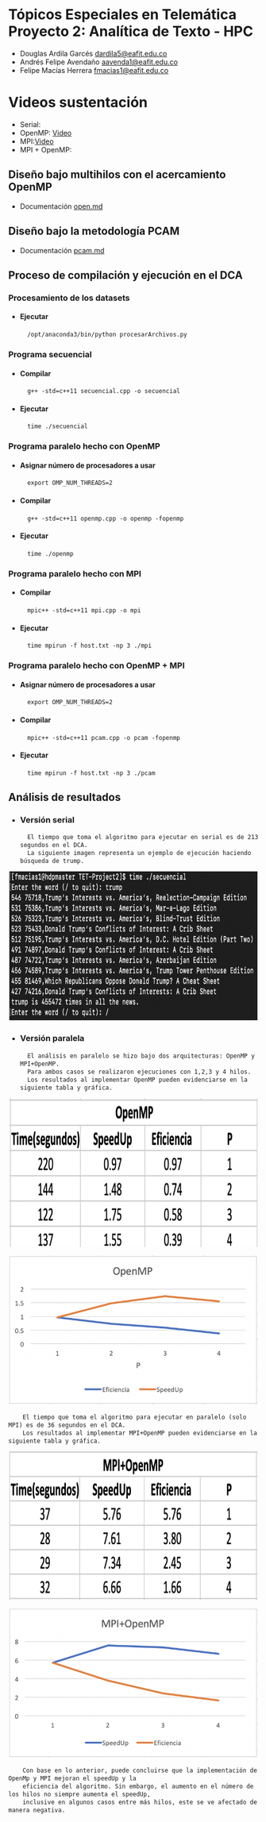 # Tópicos Especiales en Telemática Proyecto 2: Analítica de Texto - HPC

- Douglas Ardila Garcés dardila5@eafit.edu.co
- Andrés Felipe Avendaño aavenda1@eafit.edu.co
- Felipe Macías Herrera fmacias1@eafit.edu.co

# Videos sustentación
- Serial:
- OpenMP: [Video](https://youtu.be/FDTqBQkjapo)
- MPI:[Video](https://www.youtube.com/watch?v=ukqgh4f30nc&feature=youtu.be)
- MPI + OpenMP:

## Diseño bajo multihilos con el acercamiento OpenMP

- Documentación [open.md](openmp.md)

## Diseño bajo la metodología PCAM

- Documentación [pcam.md](pcam.md)

## Proceso de compilación y ejecución en el DCA
### Procesamiento de los datasets
- #### Ejecutar

        /opt/anaconda3/bin/python procesarArchivos.py
### Programa secuencial
- #### Compilar

        g++ -std=c++11 secuencial.cpp -o secuencial
- #### Ejecutar

        time ./secuencial
### Programa paralelo hecho con OpenMP
- #### Asignar número de procesadores a usar

        export OMP_NUM_THREADS=2
- #### Compilar

        g++ -std=c++11 openmp.cpp -o openmp -fopenmp
        
- #### Ejecutar

        time ./openmp
### Programa paralelo hecho con MPI
- #### Compilar

        mpic++ -std=c++11 mpi.cpp -o mpi
- #### Ejecutar

        time mpirun -f host.txt -np 3 ./mpi
### Programa paralelo hecho con OpenMP + MPI
- #### Asignar número de procesadores a usar

        export OMP_NUM_THREADS=2
- #### Compilar

        mpic++ -std=c++11 pcam.cpp -o pcam -fopenmp
- #### Ejecutar

        time mpirun -f host.txt -np 3 ./pcam

## Análisis de resultados
- ### Versión serial
        El tiempo que toma el algoritmo para ejecutar en serial es de 213 segundos en el DCA.
        La siguiente imagen representa un ejemplo de ejecución haciendo búsqueda de trump.
        
<p align="center">
        <img src="imagenes/secuencial.png" width="500px" height="300px">
</p>

- ### Versión paralela
        El análisis en paralelo se hizo bajo dos arquitecturas: OpenMP y MPI+OpenMP.
        Para ambos casos se realizaron ejecuciones con 1,2,3 y 4 hilos.
        Los resultados al implementar OpenMP pueden evidenciarse en la siguiente tabla y gráfica.
        
<p align="center">
        <img src="imagenes/openmp_table.png" width="500px" height="300px">
</p>

<p align="center">
        <img src="imagenes/graficaOpenmp.png" width="500px" height="300px">
</p>

        El tiempo que toma el algoritmo para ejecutar en paralelo (solo MPI) es de 36 segundos en el DCA.
        Los resultados al implementar MPI+OpenMP pueden evidenciarse en la siguiente tabla y gráfica.
        
<p align="center">
        <img src="imagenes/mpi_openmp.png" width="500px" height="300px">
</p>

<p align="center">
        <img src="imagenes/grafica_mpi_openmp.png" width="500px" height="300px">
</p>

        Con base en lo anterior, puede concluirse que la implementación de OpenMp y MPI mejoran el speedUp y la 
        eficiencia del algoritmo. Sin embargo, el aumento en el número de los hilos no siempre aumenta el speedUp,
        inclusive en algunos casos entre más hilos, este se ve afectado de manera negativa.
        
